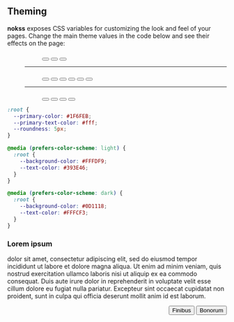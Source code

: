 <section id="theming">

# Theming

**nokss** exposes CSS variables for customizing the look and feel of your pages. 
Change the main theme values in the code below and see their effects on the page:

<menu role="toolbar">
  <menu role="radiogroup" data-key="--roundness">
    <button value="1px" aria-label="sharp corners">
      <span class="corner-mark sharp"></span>
    </button>
    <button value="5px" aria-label="round corners">
      <span class="corner-mark round"></span>
    </button>
    <button value="16px" aria-label="circular corners">
      <span class="corner-mark circle"></span>
    </button>
  </menu>
  <hr/>
  <menu role="radiogroup" data-key="--primary-color;--primary-text-color;light:--primary-color;light:--primary-text-color;dark:--primary-color;dark:--primary-text-color">
    <button value="var(--text-color);var(--background-color)" aria-label="monochrome">
      <span class="color-mark" style="background: var(--text-color)"></span>
    </button>
    <button value="#1F6FEB;#fff" aria-label="github blue"><span class="color-mark" style="background: #1F6FEB"></span></button>
    <button value="#1DB954;#000" aria-label="spotify green"><span class="color-mark" style="background: #1DB954"></span></button>
    <button value="#FF9900;#000" aria-label="amazon orange"><span class="color-mark" style="background: #FF9900"></span></button>
    <button value="#FF5A5F;#fff" aria-label="airbnb red"><span class="color-mark" style="background: #FF5A5F"></span></button>
    <button value=";;#833AB4;#fff;#E1306C;#fff" aria-label="lyft pink">
      <span class="color-mark light" style="background: #833AB4"></span>
      <span class="color-mark dark" style="background: #E1306C"></span>
    </button>
  </menu>
  <hr/>
  <menu role="radiogroup" data-key="light:--background-color;light:--text-color;dark:--background-color;dark:--text-color;light:--interactable-brightness;light:--border-expression;dark:--interactable-brightness;dark:--border-expression">
    <button value="#FFFDF9;#393E46;#0D1118;#FFFCF3" aria-label="midnight">
      <span class="color-mark light bg" style="background: #FFFDF9"></span>
      <span class="color-mark dark bg" style="background: #0D1118"></span>
    </button>
    <button value="#F3EFE0;#222222;#222222;#F3EFE0;;;1.25;.05" aria-label="printish">
      <span class="color-mark light bg" style="background: #F3EFE0"></span>
      <span class="color-mark dark bg" style="background: #222222"></span>
    </button>
    <button value="#f5f5f5;#000;#111;#fff;0.97;0;1.35;0" aria-label="classic">
      <span class="color-mark light bg" style="background: #f5f5f5"></span>
      <span class="color-mark dark bg" style="background: #111"></span>
    </button>
    <button value="#000;var(--primary-color, white);#000;var(--primary-color, white);1;1;1;1" aria-label="terminal">
      <span class="color-mark light bg" style="background: #000"></span>
      <span class="color-mark dark bg" style="background: #000"></span>
    </button>
  </menu>
</menu>

<div class="theme-preview">

```css
:root {
  --primary-color: #1F6FEB;
  --primary-text-color: #fff;
  --roundness: 5px;
}

@media (prefers-color-scheme: light) {
  :root {
    --background-color: #FFFDF9;
    --text-color: #393E46;
  }
}

@media (prefers-color-scheme: dark) {
  :root {
    --background-color: #0D1118;
    --text-color: #FFFCF3;
  }
}
```

<div role="presentation">
  <h3>Lorem ipsum</h3>

  dolor sit amet, consectetur adipiscing elit, sed do eiusmod tempor incididunt ut labore et dolore magna aliqua. Ut enim ad minim veniam, quis nostrud exercitation ullamco laboris nisi ut aliquip ex ea commodo consequat. Duis aute irure dolor in reprehenderit in voluptate velit esse cillum dolore eu fugiat nulla pariatur. Excepteur sint occaecat cupidatat non proident, sunt in culpa qui officia deserunt mollit anim id est laborum.

  <menu role="group" align="right">
    <button>Finibus</button>
    <button>Bonorum</button>
  </menu>
</div>

</div>

<style id="target">
</style>

<link rel="stylesheet" href="assets/theme.css" />
<script type="module" defer src="assets/theme.js"></script>

</section>